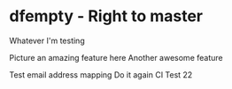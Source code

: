 # dfempty - Right to master

Whatever I'm testing

Picture an amazing feature here
Another awesome feature

Test email address mapping
Do it again
CI Test 22
